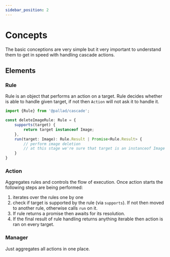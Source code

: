```yaml
---
sidebar_position: 2
---
```


# Concepts

The basic conceptions are very simple but it very important to understand them to get in speed with handling cascade
actions.

## Elements
### Rule

Rule is an object that performs an action on a target. Rule decides whether is able to handle given target, if not
then `Action` will not ask it to handle it.

```typescript
import {Rule} from '@pallad/cascade';

const deleteImageRule: Rule = {
	supports(target) {
		return target instanceof Image;
	},
	run(target: Image): Rule.Result | Promise<Rule.Result> {
		// perform image deletion
		// at this stage we're sure that target is an instanceof Image since otherwise it would not be called
	}
}
```

### Action

Aggregates rules and controls the flow of execution. Once action starts the following steps are being performed:

1. iterates over the rules one by one
2. check if target is supported by the rule (via `supports`). If not then moved to another rule, otherwise calls `run`
   on it.
3. If rule returns a promise then awaits for its resolution.
4. If the final result of rule handling returns anything iterable then action is ran on every target.

### Manager

Just aggregates all actions in one place.